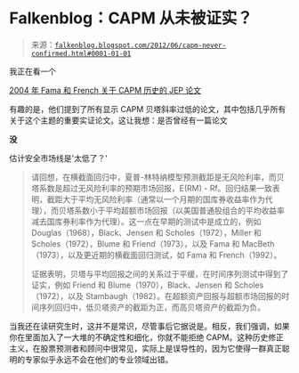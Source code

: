 <!--yml

分类：未分类

日期：2024 年 05 月 12 日 20:28:21

-->

# Falkenblog：CAPM 从未被证实？

> 来源：[`falkenblog.blogspot.com/2012/06/capm-never-confirmed.html#0001-01-01`](http://falkenblog.blogspot.com/2012/06/capm-never-confirmed.html#0001-01-01)

我正在看一个

[2004 年 Fama 和 French 关于 CAPM 历史的 JEP 论文](http://www.ingentaconnect.com/content/aea/jep/2004/00000018/00000003/art00002)

有趣的是，他们提到了所有显示 CAPM 贝塔斜率过低的论文，其中包括几乎所有关于这个主题的重要实证论文。这让我想：是否曾经有一篇论文

**没**

估计安全市场线是'太低了？'

> 请回想，在横截面回归中，夏普-林特纳模型预测截距是无风险利率，而贝塔系数是超过无风险利率的预期市场回报，E(RM) - Rf。回归结果一致表明，截距大于平均无风险利率（通常以一个月期的国库券收益率作为代理），而贝塔系数小于平均超额市场回报（以美国普通股组合的平均收益率减去国库券利率作为代理）。这一点在早期的测试中是成立的，例如 Douglas（1968），Black、Jensen 和 Scholes（1972），Miller 和 Scholes（1972），Blume 和 Friend（1973），以及 Fama 和 MacBeth（1973），以及更近期的横截面回归测试，如 Fama 和 French（1992）。
> 
> 证据表明，贝塔与平均回报之间的关系过于平缓，在时间序列测试中得到了证实，例如 Friend 和 Blume（1970），Black、Jensen 和 Scholes（1972），以及 Stambaugh（1982）。在超额资产回报与超额市场回报的时间序列回归中，低贝塔资产的截距为正，而高贝塔资产的截距为负。

当我还在读研究生时，这并不是常识，尽管事后它据说是。相反，我们强调，如果你在里面加入了一大堆的不确定性和细化，你就不能拒绝 CAPM。这种历史修正主义，在股票预测者和顾问中很常见，实际上是误导性的，因为它使得一群真正聪明的专家似乎永远不会在他们的专业领域出错。
